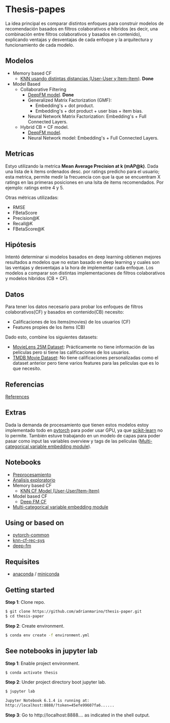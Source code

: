 
# Thesis-papes

La idea principal es comparar distintos enfoques para construir modelos de recomendación basados en filtros colaborativos e híbridos (es decir,  una combinación entre filtros colaborativos y basados en contenido), explicando ventajas y desventajas de cada enfoque y la arquitectura y funcionamiento de cada modelo.

## Modelos
 * Memory based CF
     * [KNN usando distintas distancias (User-User y Item-Item)](https://github.com/adrianmarino/knn-cf-rec-sys). **Done**
 * Model Based
   * Collaborative Filtering
      * [DeepFM model](https://arxiv.org/pdf/1703.04247.pdf). **Done**
      * Generalized Matrix Factorization (GMF):
        * Embedding's + dot product.
        * Embedding's + dot product + user bias + item bias.
      * Neural Network Matrix Factorization: Embedding's + Full Connected Layers.
    * Hybrid CB + CF model.
      * [DeepFM model](https://arxiv.org/pdf/1703.04247.pdf).
      * Neural Network model: Embedding's + Full Connected Layers.

## Metricas

Estyo utilizando la metrica **Mean Average Precision at k (mAP@k)**. Dada una lista de k items ordenados desc. por ratings predicho para el usuario; esta metrica, permite medir la frecuencia con que la que se encuentram X ratings en las primeras posiciones en una lsita de items recomendados. Por ejemplo: ratings entre 4 y 5.

Otras métricas utilizadas:
* RMSE
* FBetaScore
* Precision@K
* Recall@K
* FBetaScore@K

## Hipótesis

Intentó determinar si modelos basados en deep learning obtienen mejores resultados a modelos que no estan basado en deep learning y cuales son las ventajas y desventajas a la hora de implementar cada enfoque. Los modelos a comparar son distintas implementaciones de filtros colaborativos y modelos hibridos (CB + CF).

## Datos

Para tener los datos necesario para probar los enfoques de filtros colaborativos(CF) y basados en contenido(CB) necesito:
* Calificaciones de los ítems(movies) de los usuarios (CF)
* Features propies de los ítems (CB)

Dado esto, combine los siguientes datasets:

* [MovieLens 25M Dataset](https://grouplens.org/datasets/movielens/25m/): Prácticamente no tiene información de las películas pero si tiene las calificaciones de los usuarios.
* [TMDB Movie Dataset](https://www.kaggle.com/datasets/rounakbanik/the-movies-dataset?select=movies_metadata.csv): No tiene calificaciones personalizadas como el dataset anterior pero tiene varios features para las películas que es lo que necesito.


## Referencias

[References](https://github.com/adrianmarino/thesis-paper/tree/master/notebooks/references.ipynb)


## Extras

Dada la demanda de procesamiento que tienen estos modelos estoy implementado todo en [pytorch](https://pytorch.org) para poder usar GPU, ya que [scikit-learn](https://scikit-learn.org/stable/) no lo permite. También estuve trabajando en un modelo de capas para poder pasar como input las variables overview y tags de las películas ([Multi-categorical variable embedding module](https://github.com/adrianmarino/thesis-paper/tree/master/notebooks/weighted_avg_embedding_bag.ipynb)).

## Notebooks

* [Preprocesamiento](https://github.com/adrianmarino/thesis-paper/tree/master/notebooks/preprocessing-integration.ipynb)
* [Analisis exploratorio](https://github.com/adrianmarino/thesis-paper/tree/master/notebooks/eda.ipynb)
* Memory based CF
  * [KNN CF Model (User-User/Item-Item)](https://github.com/adrianmarino/thesis-paper/tree/master/notebooks/models_knn.ipynb)
* Model based CF
  * [Deep FM CF](https://github.com/adrianmarino/thesis-paper/tree/master/notebooks/models_deep_fm.ipynb)
* [Multi-categorical variable embedding module](https://github.com/adrianmarino/thesis-paper/tree/master/notebooks/weighted_avg_embedding_bag.ipynb)

## Using or based on

* [pytorch-common](https://github.com/adrianmarino/pytorch-common)
* [knn-cf-rec-sys](https://github.com/adrianmarino/knn-cf-rec-sys)
* [deep-fm](https://github.com/adrianmarino/deep-fm)


## Requisites

* [anaconda](https://www.anaconda.com/products/individual) / [miniconda](https://docs.conda.io/en/latest/miniconda.html)


## Getting started

**Step 1**: Clone repo.

```bash
$ git clone https://github.com/adrianmarino/thesis-paper.git
$ cd thesis-paper
```

**Step 2**: Create environment.

```bash
$ conda env create -f environment.yml
```

## See notebooks in jupyter lab

**Step 1**: Enable project environment.

```bash
$ conda activate thesis
```

**Step 2**: Under project directory boot jupyter lab.

```bash
$ jupyter lab

Jupyter Notebook 6.1.4 is running at:
http://localhost:8888/?token=45efe99607fa6......
```

**Step 3**: Go to http://localhost:8888.... as indicated in the shell output.

